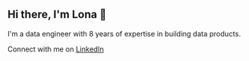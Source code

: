## Hi there, I'm Lona 👋

I'm a data engineer with 8 years of expertise in building data products. 

Connect with me on [LinkedIn](https://www.linkedin.com/in/lonaosmani/)
